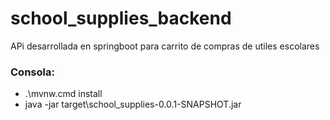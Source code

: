 # school_supplies_backend

APi desarrollada en springboot para carrito de compras de utiles escolares

### Consola:

- .\mvnw.cmd install
- java -jar target\school_supplies-0.0.1-SNAPSHOT.jar
